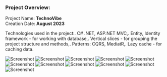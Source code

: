 ### Project Overview:
Project Name: **TechnoVibe**                    
Creation Date: **August 2023**

Technologies used in the project:.
C# .NET, ASP.NET MVC,.
Entity, Identity framework - for working with database,.
Vertical slices - for grouping the project structure and methods,.
Patterns: CQRS, MediatR,.
Lazy cache - for caching data.

![Screenshot](Images/img1.png)
![Screenshot](Images/img2.png)
![Screenshot](Images/img3.png)
![Screenshot](Images/img4.png)
![Screenshot](Images/img5.png)
![Screenshot](Images/img6.png)
![Screenshot](Images/img7.png)
![Screenshot](Images/img8.png)
![Screenshot](Images/img9.png)
![Screenshot](Images/img10.png)
![Screenshot](Images/img11.png)